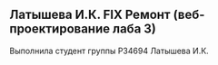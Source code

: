 ## Латышева И.К. FIX Ремонт (веб-проектирование лаба 3)

Выполнила студент группы P34694 Латышева И.К.
